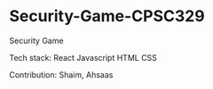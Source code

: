 # Security-Game-CPSC329
Security Game

Tech stack: 
            React
            Javascript
            HTML
            CSS

Contribution: Shaim, Ahsaas
